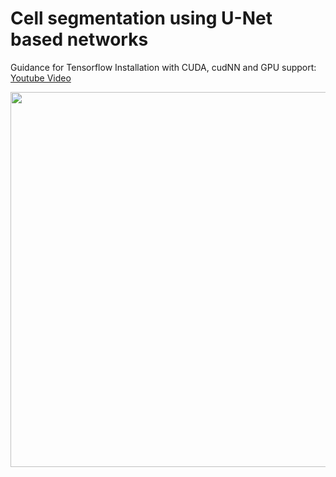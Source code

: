 # Cell segmentation using U-Net based networks

Guidance for Tensorflow Installation with CUDA, cudNN and GPU support: [Youtube Video](https://www.youtube.com/watch?v=hHWkvEcDBO0)

<img src="https://user-images.githubusercontent.com/76240694/192287299-3f67b4fd-c844-4398-aa33-6a4717ffd59d.png" width="600">
